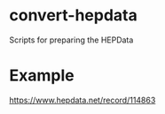 # convert-hepdata
Scripts for preparing the HEPData

# Example
https://www.hepdata.net/record/114863